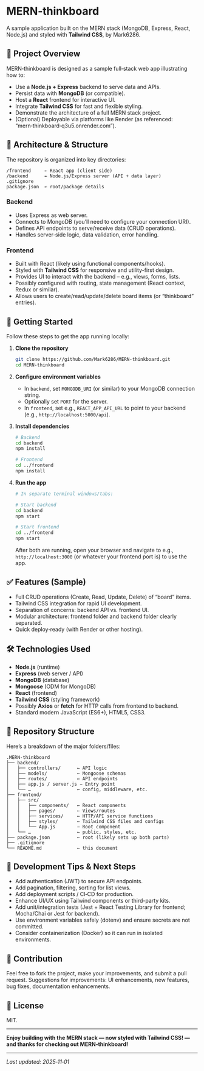 # MERN‑thinkboard

A sample application built on the MERN stack (MongoDB, Express, React, Node.js) and styled with **Tailwind CSS**, by Mark6286.

## 🎯 Project Overview

MERN‑thinkboard is designed as a sample full‑stack web app illustrating how to:
- Use a **Node.js + Express** backend to serve data and APIs.
- Persist data with **MongoDB** (or compatible).
- Host a **React** frontend for interactive UI.
- Integrate **Tailwind CSS** for fast and flexible styling.
- Demonstrate the architecture of a full MERN stack project.
- (Optional) Deployable via platforms like Render (as referenced: “mern‑thinkboard‑q3u5.onrender.com”).

## 🧩 Architecture & Structure

The repository is organized into key directories:
```
/frontend     ← React app (client side)
/backend      ← Node.js/Express server (API + data layer)
.gitignore
package.json  ← root/package details
```

### Backend
- Uses Express as web server.
- Connects to MongoDB (you’ll need to configure your connection URI).
- Defines API endpoints to serve/receive data (CRUD operations).
- Handles server‑side logic, data validation, error handling.

### Frontend
- Built with React (likely using functional components/hooks).
- Styled with **Tailwind CSS** for responsive and utility-first design.
- Provides UI to interact with the backend – e.g., views, forms, lists.
- Possibly configured with routing, state management (React context, Redux or similar).
- Allows users to create/read/update/delete board items (or “thinkboard” entries).

## 🚀 Getting Started

Follow these steps to get the app running locally:

1. **Clone the repository**  
   ```bash
   git clone https://github.com/Mark6286/MERN‑thinkboard.git  
   cd MERN‑thinkboard  
   ```

2. **Configure environment variables**  
   - In `backend`, set `MONGODB_URI` (or similar) to your MongoDB connection string.  
   - Optionally set `PORT` for the server.  
   - In `frontend`, set e.g., `REACT_APP_API_URL` to point to your backend (e.g., `http://localhost:5000/api`).

3. **Install dependencies**  
   ```bash
   # Backend  
   cd backend  
   npm install  

   # Frontend  
   cd ../frontend  
   npm install  
   ```

4. **Run the app**  
   ```bash
   # In separate terminal windows/tabs:

   # Start backend  
   cd backend  
   npm start  

   # Start frontend  
   cd ../frontend  
   npm start  
   ```

   After both are running, open your browser and navigate to e.g., `http://localhost:3000` (or whatever your frontend port is) to use the app.

## ✅ Features (Sample)
- Full CRUD operations (Create, Read, Update, Delete) of “board” items.
- Tailwind CSS integration for rapid UI development.
- Separation of concerns: backend API vs. frontend UI.
- Modular architecture: frontend folder and backend folder clearly separated.
- Quick deploy‑ready (with Render or other hosting).

## 🛠️ Technologies Used
- **Node.js** (runtime)
- **Express** (web server / API)
- **MongoDB** (database)
- **Mongoose** (ODM for MongoDB)
- **React** (frontend)
- **Tailwind CSS** (styling framework)
- Possibly **Axios** or **fetch** for HTTP calls from frontend to backend.
- Standard modern JavaScript (ES6+), HTML5, CSS3.

## 📁 Repository Structure
Here’s a breakdown of the major folders/files:
```
.MERN‑thinkboard
├── backend/
│   ├── controllers/      ← API logic
│   ├── models/           ← Mongoose schemas
│   ├── routes/           ← API endpoints
│   ├── app.js / server.js − Entry point
│   └── …                 ← config, middleware, etc.
├── frontend/
│   ├── src/
│   │   ├── components/   ← React components
│   │   ├── pages/        ← Views/routes
│   │   ├── services/     ← HTTP/API service functions
│   │   ├── styles/       ← Tailwind CSS files and configs
│   │   └── App.js        − Root component
│   └── …                 ← public, styles, etc.
├── package.json          ← root (likely sets up both parts)
├── .gitignore
└── README.md             ← this document
```

## 🔧 Development Tips & Next Steps
- Add authentication (JWT) to secure API endpoints.
- Add pagination, filtering, sorting for list views.
- Add deployment scripts / CI‑CD for production.
- Enhance UI/UX using Tailwind components or third-party kits.
- Add unit/integration tests (Jest + React Testing Library for frontend; Mocha/Chai or Jest for backend).
- Use environment variables safely (dotenv) and ensure secrets are not committed.
- Consider containerization (Docker) so it can run in isolated environments.

## 🙌 Contribution
Feel free to fork the project, make your improvements, and submit a pull request. Suggestions for improvements: UI enhancements, new features, bug fixes, documentation enhancements.

## 📄 License
MIT.

---

**Enjoy building with the MERN stack — now styled with Tailwind CSS! — and thanks for checking out MERN‑thinkboard!**

---
*Last updated: 2025‑11‑01*
